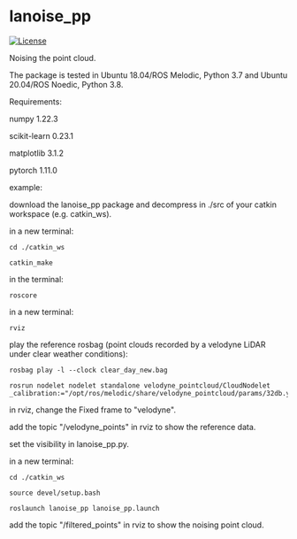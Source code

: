 # lanoise_pp

[![License](https://img.shields.io/badge/License-BSD%203--Clause-gree.svg)](https://opensource.org/licenses/BSD-3-Clause)

Noising the point cloud.

The package is tested in Ubuntu 18.04/ROS Melodic, Python 3.7 and Ubuntu 20.04/ROS Noedic, Python 3.8.

Requirements:

numpy 1.22.3

scikit-learn 0.23.1

matplotlib 3.1.2

pytorch 1.11.0

example:

download the lanoise_pp package and decompress in ./src of your catkin workspace (e.g. catkin_ws).

in a new terminal:

```
cd ./catkin_ws

catkin_make
```

in the terminal:

`roscore`

in a new terminal:

`rviz`

play the reference rosbag (point clouds recorded by a velodyne LiDAR under clear weather conditions):

```
rosbag play -l --clock clear_day_new.bag

rosrun nodelet nodelet standalone velodyne_pointcloud/CloudNodelet _calibration:="/opt/ros/melodic/share/velodyne_pointcloud/params/32db.yaml"
```

in rviz, change the Fixed frame to "velodyne".

add the topic "/velodyne_points" in rviz to show the reference data.

set the visibility in lanoise_pp.py.

in a new terminal:

```
cd ./catkin_ws

source devel/setup.bash

roslaunch lanoise_pp lanoise_pp.launch
```

add the topic "/filtered_points" in rviz to show the noising point cloud.